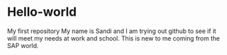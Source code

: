 # Hello-world
My first repository
My name is Sandi and I am trying out github to see if it will meet my needs at work and school.
This is new to me coming from the SAP world.
